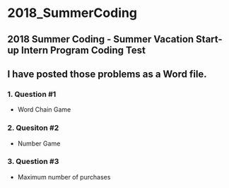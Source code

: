 # 2018_SummerCoding
## 2018 Summer Coding - Summer Vacation Start-up Intern Program Coding Test
## I have posted those problems as a Word file.
### 1. Question #1
 - Word Chain Game
### 2. Quesiton #2
 - Number Game
### 3. Question #3
 - Maximum number of purchases
